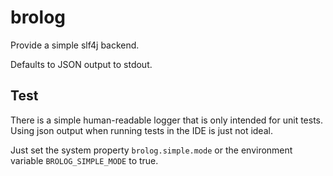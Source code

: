 # brolog

Provide a simple slf4j backend. 

Defaults to JSON output to stdout.


## Test
There is a simple human-readable logger that is only intended for unit tests.
Using json output when running tests in the IDE is just not ideal.

Just set the system property `brolog.simple.mode` or the environment variable `BROLOG_SIMPLE_MODE` to true.
